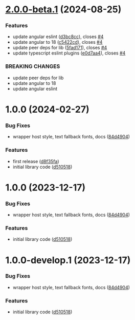 # [2.0.0-beta.1](https://github.com/ngxpert/avvvatars/compare/v1.0.0...v2.0.0-beta.1) (2024-08-25)


### Features

* update angular eslint ([d3bc8cc](https://github.com/ngxpert/avvvatars/commit/d3bc8cc6b8608bb131f44c688b6567e0ade84a32)), closes [#4](https://github.com/ngxpert/avvvatars/issues/4)
* update angular to 18 ([c5422cd](https://github.com/ngxpert/avvvatars/commit/c5422cdcb539911e8b004c9866ef49b467e6c80e)), closes [#4](https://github.com/ngxpert/avvvatars/issues/4)
* update peer deps for lib ([5fad171](https://github.com/ngxpert/avvvatars/commit/5fad17188f03b5a123003fe987566f01733b6142)), closes [#4](https://github.com/ngxpert/avvvatars/issues/4)
* update typescript eslint plugins ([e0d7aa4](https://github.com/ngxpert/avvvatars/commit/e0d7aa48a70d2bbfdd4cb5f9c92993564190d9f8)), closes [#4](https://github.com/ngxpert/avvvatars/issues/4)


### BREAKING CHANGES

* update peer deps for lib
* update angular to 18
* update angular eslint

# 1.0.0 (2024-02-27)


### Bug Fixes

* wrapper host style, text fallback fonts, docs ([84d4904](https://github.com/ngxpert/avvvatars/commit/84d4904ac2d4f2b941652e738bcd3ba7abb99fdd))


### Features

* first release ([d8f35fa](https://github.com/ngxpert/avvvatars/commit/d8f35fa39a87d9c5f69c9963ea21805b971424c0))
* initial library code ([d510518](https://github.com/ngxpert/avvvatars/commit/d5105186cf6890be639f3b4aebf53e4f9879fe9f))

# 1.0.0 (2023-12-17)


### Bug Fixes

* wrapper host style, text fallback fonts, docs ([84d4904](https://github.com/ngxpert/avvvatars/commit/84d4904ac2d4f2b941652e738bcd3ba7abb99fdd))


### Features

* initial library code ([d510518](https://github.com/ngxpert/avvvatars/commit/d5105186cf6890be639f3b4aebf53e4f9879fe9f))

# 1.0.0-develop.1 (2023-12-17)


### Bug Fixes

* wrapper host style, text fallback fonts, docs ([84d4904](https://github.com/ngxpert/avvvatars/commit/84d4904ac2d4f2b941652e738bcd3ba7abb99fdd))


### Features

* initial library code ([d510518](https://github.com/ngxpert/avvvatars/commit/d5105186cf6890be639f3b4aebf53e4f9879fe9f))
